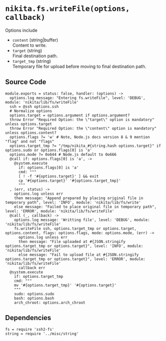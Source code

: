 
# `nikita.fs.writeFile(options, callback)`

Options include

* `content` (string|buffer)   
  Content to write.
* `target` (string)   
  Final destination path.
* `target_tmp` (string)   
  Temporary file for upload before moving to final destination path.

## Source Code

    module.exports = status: false, handler: (options) ->
      options.log message: "Entering fs.writeFile", level: 'DEBUG', module: 'nikita/lib/fs/writeFile'
      ssh = @ssh options.ssh
      # Normalize options
      options.target = options.argument if options.argument?
      throw Error "Required Option: the \"target\" option is mandatory" unless options.target
      throw Error "Required Option: the \"content\" option is mandatory" unless options.content?
      options.flags ?= 'w' # Note, Node.js docs version 8 & 9 mention "flag" and not "flags"
      options.target_tmp ?= "/tmp/nikita_#{string.hash options.target}" if options.sudo or options.flags[0] is 'a'
      options.mode ?= 0o644 # Node.js default to 0o666
      @call if: options.flags[0] is 'a', ->
        @system.execute
          if: options.flags[0] is 'a'
          cmd: """
          [ ! -f '#{options.target}' ] && exit
          cp '#{options.target}' '#{options.target_tmp}'
          """
      , (err, status) ->
        options.log unless err
        then message: "Append prepared by placing original file in temporary path", level: 'INFO', module: 'nikita/lib/fs/write'
        else message: "Failed to place original file in temporary path", level: 'ERROR', module: 'nikita/lib/fs/writeFile'
      @call (_, callback) ->
        options.log message: 'Writting file', level: 'DEBUG', module: 'nikita/lib/fs/writeFile'
        fs.writeFile ssh, options.target_tmp or options.target, options.content, flags: options.flags, mode: options.mode, (err) ->
          options.log unless err
          then message: "File uploaded at #{JSON.stringify options.target_tmp or options.target}", level: 'INFO', module: 'nikita/lib/fs/writeFile'
          else message: "Fail to upload file at #{JSON.stringify options.target_tmp or options.target}", level: 'ERROR', module: 'nikita/lib/fs/writeFile'
          callback err
      @system.execute
        if: options.target_tmp
        cmd: """
        mv '#{options.target_tmp}' '#{options.target}'
        """
        sudo: options.sudo
        bash: options.bash
        arch_chroot: options.arch_chroot
        

## Dependencies

    fs = require 'ssh2-fs'
    string = require '../misc/string'
